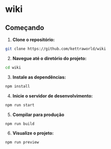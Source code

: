 # wiki


## Começando

1. **Clone o repositório:**
```bash
git clone https://github.com/kettraworld/wiki
```

2. **Navegue até o diretório do projeto:**
```bash
cd wiki
```

3. **Instale as dependências:**
```bash
npm install
```

4. **Inicie o servidor de desenvolvimento:**
```bash
npm run start
```

5. **Compilar para produção**
```bash
npm run build
```

6. **Visualize o projeto:**
```bash
npm run preview
```